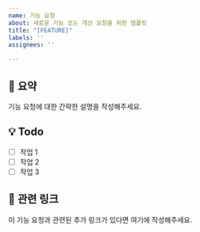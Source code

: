 ```yaml
---
name: 기능 요청
about: 새로운 기능 또는 개선 요청을 위한 템플릿
title: "[FEATURE]"
labels: ''
assignees: ''

---
```


## 📝 요약
기능 요청에 대한 간략한 설명을 작성해주세요.

## 💡 Todo
- [ ] 작업 1
- [ ] 작업 2
- [ ] 작업 3

## 🔗 관련 링크
이 기능 요청과 관련된 추가 링크가 있다면 여기에 작성해주세요.
